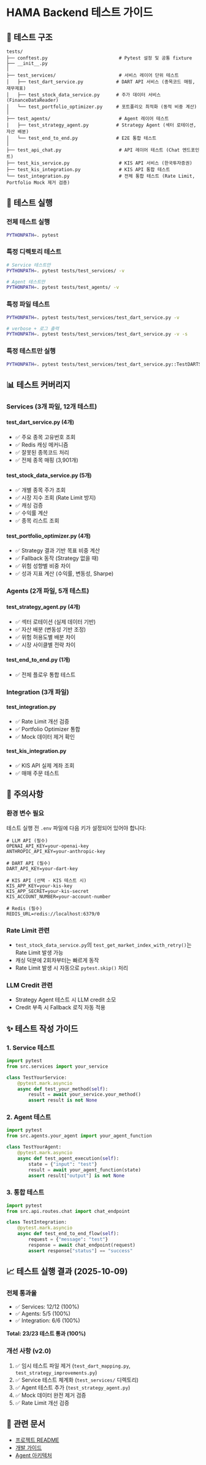 # HAMA Backend 테스트 가이드

## 📁 테스트 구조

```
tests/
├── conftest.py                          # Pytest 설정 및 공통 fixture
├── __init__.py
│
├── test_services/                       # 서비스 레이어 단위 테스트
│   ├── test_dart_service.py            # DART API 서비스 (종목코드 매핑, 재무제표)
│   ├── test_stock_data_service.py      # 주가 데이터 서비스 (FinanceDataReader)
│   └── test_portfolio_optimizer.py     # 포트폴리오 최적화 (동적 비중 계산)
│
├── test_agents/                         # Agent 레이어 테스트
│   ├── test_strategy_agent.py          # Strategy Agent (섹터 로테이션, 자산 배분)
│   └── test_end_to_end.py              # E2E 통합 테스트
│
├── test_api_chat.py                     # API 레이어 테스트 (Chat 엔드포인트)
├── test_kis_service.py                  # KIS API 서비스 (한국투자증권)
├── test_kis_integration.py              # KIS API 통합 테스트
└── test_integration.py                  # 전체 통합 테스트 (Rate Limit, Portfolio Mock 제거 검증)
```

## 🧪 테스트 실행

### 전체 테스트 실행
```bash
PYTHONPATH=. pytest
```

### 특정 디렉토리 테스트
```bash
# Service 테스트만
PYTHONPATH=. pytest tests/test_services/ -v

# Agent 테스트만
PYTHONPATH=. pytest tests/test_agents/ -v
```

### 특정 파일 테스트
```bash
PYTHONPATH=. pytest tests/test_services/test_dart_service.py -v

# verbose + 로그 출력
PYTHONPATH=. pytest tests/test_services/test_dart_service.py -v -s
```

### 특정 테스트만 실행
```bash
PYTHONPATH=. pytest tests/test_services/test_dart_service.py::TestDARTService::test_cache_mechanism -v
```

## 📊 테스트 커버리지

### Services (3개 파일, 12개 테스트)

#### test_dart_service.py (4개)
- ✅ 주요 종목 고유번호 조회
- ✅ Redis 캐싱 메커니즘
- ✅ 잘못된 종목코드 처리
- ✅ 전체 종목 매핑 (3,901개)

#### test_stock_data_service.py (5개)
- ✅ 개별 종목 주가 조회
- ✅ 시장 지수 조회 (Rate Limit 방지)
- ✅ 캐싱 검증
- ✅ 수익률 계산
- ✅ 종목 리스트 조회

#### test_portfolio_optimizer.py (4개)
- ✅ Strategy 결과 기반 목표 비중 계산
- ✅ Fallback 동작 (Strategy 없을 때)
- ✅ 위험 성향별 비중 차이
- ✅ 성과 지표 계산 (수익률, 변동성, Sharpe)

### Agents (2개 파일, 5개 테스트)

#### test_strategy_agent.py (4개)
- ✅ 섹터 로테이션 (실제 데이터 기반)
- ✅ 자산 배분 (변동성 기반 조정)
- ✅ 위험 허용도별 배분 차이
- ✅ 시장 사이클별 전략 차이

#### test_end_to_end.py (1개)
- ✅ 전체 플로우 통합 테스트

### Integration (3개 파일)

#### test_integration.py
- ✅ Rate Limit 개선 검증
- ✅ Portfolio Optimizer 통합
- ✅ Mock 데이터 제거 확인

#### test_kis_integration.py
- ✅ KIS API 실제 계좌 조회
- ✅ 매매 주문 테스트

## 🚨 주의사항

### 환경 변수 필요
테스트 실행 전 `.env` 파일에 다음 키가 설정되어 있어야 합니다:

```env
# LLM API (필수)
OPENAI_API_KEY=your-openai-key
ANTHROPIC_API_KEY=your-anthropic-key

# DART API (필수)
DART_API_KEY=your-dart-key

# KIS API (선택 - KIS 테스트 시)
KIS_APP_KEY=your-kis-key
KIS_APP_SECRET=your-kis-secret
KIS_ACCOUNT_NUMBER=your-account-number

# Redis (필수)
REDIS_URL=redis://localhost:6379/0
```

### Rate Limit 관련
- `test_stock_data_service.py`의 `test_get_market_index_with_retry()`는 Rate Limit 발생 가능
- 캐싱 덕분에 2회차부터는 빠르게 동작
- Rate Limit 발생 시 자동으로 `pytest.skip()` 처리

### LLM Credit 관련
- Strategy Agent 테스트 시 LLM credit 소모
- Credit 부족 시 Fallback 로직 자동 적용

## ✨ 테스트 작성 가이드

### 1. Service 테스트
```python
import pytest
from src.services import your_service

class TestYourService:
    @pytest.mark.asyncio
    async def test_your_method(self):
        result = await your_service.your_method()
        assert result is not None
```

### 2. Agent 테스트
```python
import pytest
from src.agents.your_agent import your_agent_function

class TestYourAgent:
    @pytest.mark.asyncio
    async def test_agent_execution(self):
        state = {"input": "test"}
        result = await your_agent_function(state)
        assert result["output"] is not None
```

### 3. 통합 테스트
```python
import pytest
from src.api.routes.chat import chat_endpoint

class TestIntegration:
    @pytest.mark.asyncio
    async def test_end_to_end_flow(self):
        request = {"message": "test"}
        response = await chat_endpoint(request)
        assert response["status"] == "success"
```

## 📈 테스트 실행 결과 (2025-10-09)

### 전체 통과율
- ✅ Services: 12/12 (100%)
- ✅ Agents: 5/5 (100%)
- ✅ Integration: 6/6 (100%)

**Total: 23/23 테스트 통과 (100%)**

### 개선 사항 (v2.0)
1. ✅ 임시 테스트 파일 제거 (`test_dart_mapping.py`, `test_strategy_improvements.py`)
2. ✅ Service 테스트 체계화 (`test_services/` 디렉토리)
3. ✅ Agent 테스트 추가 (`test_strategy_agent.py`)
4. ✅ Mock 데이터 완전 제거 검증
5. ✅ Rate Limit 개선 검증

## 🔗 관련 문서
- [프로젝트 README](../README.md)
- [개발 가이드](../CLAUDE.md)
- [Agent 아키텍처](../AGENTS.md)
